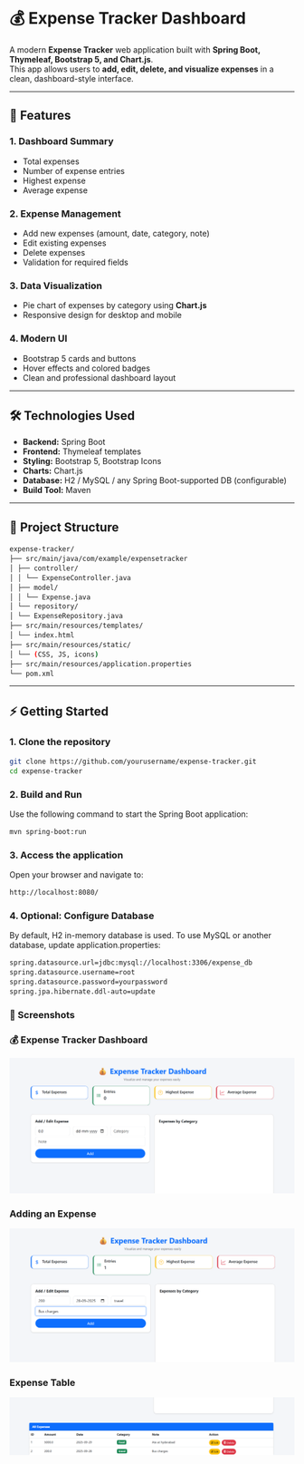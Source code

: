 # 💰 Expense Tracker Dashboard

A modern **Expense Tracker** web application built with **Spring Boot, Thymeleaf, Bootstrap 5, and Chart.js**.  
This app allows users to **add, edit, delete, and visualize expenses** in a clean, dashboard-style interface.

---

## 📝 Features

### 1. Dashboard Summary
- Total expenses
- Number of expense entries
- Highest expense
- Average expense

### 2. Expense Management
- Add new expenses (amount, date, category, note)
- Edit existing expenses
- Delete expenses
- Validation for required fields

### 3. Data Visualization
- Pie chart of expenses by category using **Chart.js**
- Responsive design for desktop and mobile

### 4. Modern UI
- Bootstrap 5 cards and buttons
- Hover effects and colored badges
- Clean and professional dashboard layout

---

## 🛠️ Technologies Used

- **Backend:** Spring Boot  
- **Frontend:** Thymeleaf templates  
- **Styling:** Bootstrap 5, Bootstrap Icons  
- **Charts:** Chart.js  
- **Database:** H2 / MySQL / any Spring Boot-supported DB (configurable)  
- **Build Tool:** Maven  

---

## 📂 Project Structure
```bash
expense-tracker/
├── src/main/java/com/example/expensetracker
│ ├── controller/
│ │ └── ExpenseController.java
│ ├── model/
│ │ └── Expense.java
│ └── repository/
│ └── ExpenseRepository.java
├── src/main/resources/templates/
│ └── index.html
├── src/main/resources/static/
│ └── (CSS, JS, icons)
├── src/main/resources/application.properties
└── pom.xml
```

---

## ⚡ Getting Started

### 1. Clone the repository
```bash
git clone https://github.com/yourusername/expense-tracker.git
cd expense-tracker
```

### 2. Build and Run
Use the following command to start the Spring Boot application:

```bash
mvn spring-boot:run

```

### 3. Access the application
Open your browser and navigate to:
```bash
http://localhost:8080/
```

### 4. Optional: Configure Database
By default, H2 in-memory database is used.
To use MySQL or another database, update application.properties:
```bash
spring.datasource.url=jdbc:mysql://localhost:3306/expense_db
spring.datasource.username=root
spring.datasource.password=yourpassword
spring.jpa.hibernate.ddl-auto=update

```

### 🎨 Screenshots
### 💰 Expense Tracker Dashboard

![Expense Tracker UI](https://github.com/vivekram17/ExpensesTracker/blob/master/src/main/resources/assets/Screenshot%202025-10-05%20093444.png?raw=true)

### Adding an Expense

![Expense Adding](https://github.com/vivekram17/ExpensesTracker/blob/master/src/main/resources/assets/Screenshot%202025-10-05%20093557.png?raw=true)


### Expense Table

![Expense Table UI](https://github.com/vivekram17/ExpensesTracker/blob/master/src/main/resources/assets/Screenshot%202025-10-05%20093616.png?raw=true)


